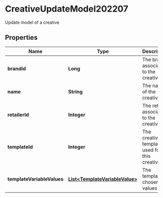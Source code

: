 

# CreativeUpdateModel202207

Update model of a creative

## Properties

| Name | Type | Description | Notes |
|------------ | ------------- | ------------- | -------------|
|**brandId** | **Long** | The brand associated to the creative |  [optional] |
|**name** | **String** | The name of the creative |  |
|**retailerId** | **Integer** | The retailer associated to the creative |  |
|**templateId** | **Integer** | The creative template used for this creative |  |
|**templateVariableValues** | [**List&lt;TemplateVariableValue&gt;**](TemplateVariableValue.md) | The template chosen values |  |



